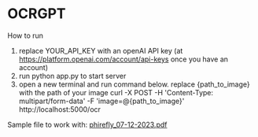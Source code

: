 # OCRGPT

How to run

1. replace YOUR_API_KEY with an openAI API key (at https://platform.openai.com/account/api-keys once you have an account)
2. run python app.py to start server
3. open a new terminal and run command below. replace {path_to_image} with the path of your image
curl -X POST -H 'Content-Type: multipart/form-data' -F 'image=@{path_to_image}' http://localhost:5000/ocr

Sample file to work with: 
[phirefly_07-12-2023.pdf](https://github.com/jakeg0615/OCRGPT/files/13481401/phirefly_07-12-2023.pdf)
